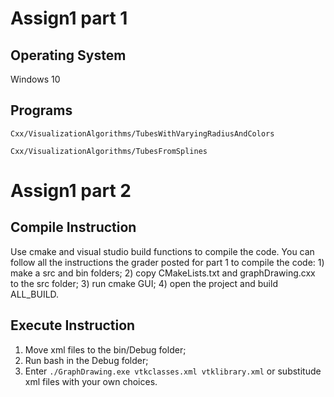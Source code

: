 # Assign1 part 1

## Operating System

Windows 10

## Programs

`Cxx/VisualizationAlgorithms/TubesWithVaryingRadiusAndColors`

`Cxx/VisualizationAlgorithms/TubesFromSplines`

# Assign1 part 2

## Compile Instruction

Use cmake and visual studio build functions to compile the code. You can follow all the instructions the grader posted for part 1 to compile the code: 1) make a src and bin folders; 2) copy CMakeLists.txt and graphDrawing.cxx to the src folder; 3) run cmake GUI; 4) open the project and build ALL_BUILD.

## Execute Instruction

1) Move xml files to the bin/Debug folder;
2) Run bash in the Debug folder;
3) Enter `./GraphDrawing.exe vtkclasses.xml vtklibrary.xml` or substitude xml files with your own choices.
